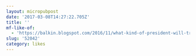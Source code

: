 ```yaml
---
layout: micropubpost
date: '2017-03-08T14:27:22.705Z'
title: ''
mf-like-of:
  - 'https://balkin.blogspot.com/2016/11/what-kind-of-president-will-trump.html'
slug: '52042'
category: likes
---
```


